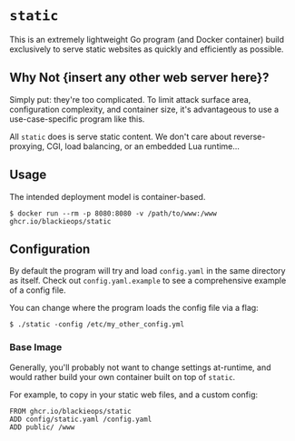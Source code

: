 # `static`

This is an extremely lightweight Go program (and Docker container) build
exclusively to serve static websites as quickly and efficiently as possible.

## Why Not {insert any other web server here}?

Simply put: they're too complicated. To limit attack surface area,
configuration complexity, and container size, it's advantageous to use a
use-case-specific program like this.

All `static` does is serve static content. We don't care about
reverse-proxying, CGI, load balancing, or an embedded Lua runtime...

## Usage

The intended deployment model is container-based.

```
$ docker run --rm -p 8080:8080 -v /path/to/www:/www ghcr.io/blackieops/static
```

## Configuration

By default the program will try and load `config.yaml` in the same directory as
itself. Check out `config.yaml.example` to see a comprehensive example of a
config file.

You can change where the program loads the config file via a flag:

```
$ ./static -config /etc/my_other_config.yml
```

### Base Image

Generally, you'll probably not want to change settings at-runtime, and would
rather build your own container built on top of `static`.

For example, to copy in your static web files, and a custom config:

```
FROM ghcr.io/blackieops/static
ADD config/static.yaml /config.yaml
ADD public/ /www
```
